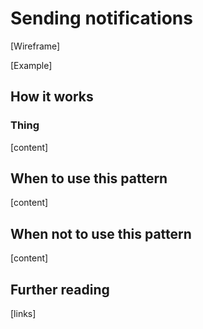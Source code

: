 # Sending notifications

\[Wireframe]

\[Example]

## How it works

### **Thing**

\[content]&#x20;

## **When to use this pattern**

\[content]&#x20;

## When not to use this pattern

\[content]&#x20;

## Further reading

\[links]&#x20;
